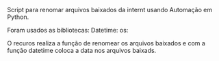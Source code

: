 Script para renomar arquivos baixados da internt usando Automação em Python.

Foram usados as bibliotecas:
Datetime:
os:

O recuros realiza a função de renomear os arquivos baixados e com a função datetime coloca a data nos arquivos baixads.

